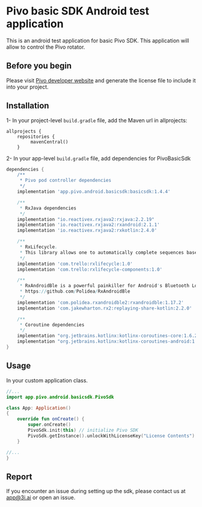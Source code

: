 # Pivo basic SDK Android test application

This is an android test application for basic Pivo SDK. This application will allow to control the Pivo rotator.

## Before you begin

Please visit [Pivo developer website](https://developer.pivo.app/) and generate the license file to include it into your project. 

## Installation

1- In your project-level `build.gradle` file, add the Maven url in allprojects:
```
allprojects {
    repositories {
         mavenCentral()
    }
```
2- In your app-level `build.gradle` file, add dependencies for PivoBasicSdk

```groovy
dependencies {
    /**
     * Pivo pod controller dependencies
     */
    implementation 'app.pivo.android.basicsdk:basicsdk:1.4.4'

    /**
     * RxJava dependencies
     */
    implementation "io.reactivex.rxjava2:rxjava:2.2.19"
    implementation 'io.reactivex.rxjava2:rxandroid:2.1.1'
    implementation 'io.reactivex.rxjava2:rxkotlin:2.4.0'

    /**
     * RxLifecycle.
     * This library allows one to automatically complete sequences based on a second lifecycle stream.
     */
    implementation 'com.trello:rxlifecycle:1.0'
    implementation 'com.trello:rxlifecycle-components:1.0'

    /**
     * RxAndroidBle is a powerful painkiller for Android's Bluetooth Low Energy headaches
     * https://github.com/Polidea/RxAndroidBle
     */
    implementation 'com.polidea.rxandroidble2:rxandroidble:1.17.2'
    implementation 'com.jakewharton.rx2:replaying-share-kotlin:2.2.0'

    /**
     * Coroutine dependencies
     */
    implementation "org.jetbrains.kotlinx:kotlinx-coroutines-core:1.6.2"
    implementation "org.jetbrains.kotlinx:kotlinx-coroutines-android:1.6.2"
}
```

## Usage

In your custom application class.

```kotlin
//...
import app.pivo.android.basicsdk.PivoSdk

class App: Application()
{
    override fun onCreate() {
        super.onCreate()
        PivoSdk.init(this) // initialize Pivo SDK
        PivoSdk.getInstance().unlockWithLicenseKey("License Contents")
    }

//...
}
```

## Report
If you encounter an issue during setting up the sdk, please contact us at app@3i.ai or open an issue.
